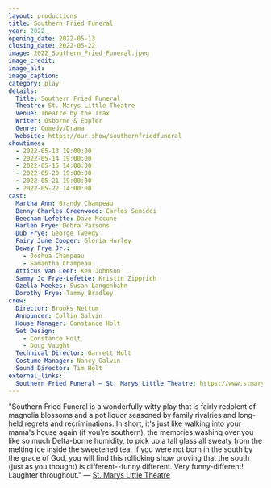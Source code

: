 ```yaml
---
layout: productions
title: Southern Fried Funeral
year: 2022
opening_date: 2022-05-13
closing_date: 2022-05-22
image: 2022_Southern_Fried_Funeral.jpeg
image_credit: 
image_alt:
image_caption:
category: play
details:
  Title: Southern Fried Funeral
  Theatre: St. Marys Little Theatre
  Venue: Theatre by the Trax
  Writer: Osborne & Eppler
  Genre: Comedy/Drama
  Website: https://our.show/southernfriedfuneral
showtimes: 
  - 2022-05-13 19:00:00
  - 2022-05-14 19:00:00
  - 2022-05-15 14:00:00
  - 2022-05-20 19:00:00
  - 2022-05-21 19:00:00
  - 2022-05-22 14:00:00
cast:
  Martha Ann: Brandy Champeau
  Benny Charles Greenwood: Carlos Semidei
  Beecham Lefette: Dave Mccune
  Harlen Frye: Debra Parsons
  Dub Frye: George Tweedy
  Fairy June Cooper: Gloria Hurley
  Dewey Frye Jr.: 
    - Joshua Champeau
    - Samantha Champeau
  Atticus Van Leer: Ken Johnson
  Sammy Jo Frye-Lefette: Kristin Zipprich
  Ozella Meekes: Susan Langenbahn
  Dorothy Frye: Tammy Bradley
crew:
  Director: Brooks Nettum
  Announcer: Collin Galvin
  House Manager: Constance Holt
  Set Design: 
    - Constance Holt
    - Doug Vaught
  Technical Director: Garrett Holt
  Costume Manager: Nancy Galvin
  Sound Director: Tim Holt
external_links:
  Southern Fried Funeral – St. Marys Little Theatre: https://www.stmaryslittletheatre.com/collections/box-office
---
```

"Southern Fried Funeral is a wonderfully witty play that is fairly redolent of magnolia blossoms and a pot liquor seasoned by family rivalries and long-held regrets and recriminations. In short, it's just like walking into your mama's house again (if you're southern), the memories washing over you like so much Delta-borne humidity, to pick up a tall glass all sweaty from the melting ice inside the sweetened tea. If you were not born in the south by the grace of God, you will find this rollicking show proving that the south (just as you thought) is different--funny different. Very funny-different! Laughter throughout." — [St. Marys Little Theatre](https://web.archive.org/web/20220512150615/https://www.stmaryslittletheatre.com/collections/box-office)
